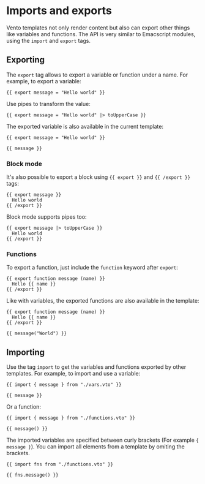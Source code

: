 # Imports and exports

Vento templates not only render content but also can export other things like variables and functions. The API is very similar to Emacscript modules, using the `import` and `export` tags.

## Exporting

The `export` tag allows to export a variable or function under a name. For example, to export a variable:

```vento
{{ export message = "Hello world" }}
```

Use pipes to transform the value:

```vento
{{ export message = "Hello world" |> toUpperCase }}
```

The exported variable is also available in the current template:

```vento
{{ export message = "Hello world" }}

{{ message }}
```

### Block mode

It's also possible to export a block using `{{ export }}` and
`{{ /export }}` tags:

```vento
{{ export message }}
  Hello world
{{ /export }}
```

Block mode supports pipes too:

```vento
{{ export message |> toUpperCase }}
  Hello world
{{ /export }}
```

### Functions

To export a function, just include the `function` keyword after `export`:

```vento
{{ export function message (name) }}
  Hello {{ name }}
{{ /export }}
```

Like with variables, the exported functions are also available in the template:

```vento
{{ export function message (name) }}
  Hello {{ name }}
{{ /export }}

{{ message("World") }}
```

## Importing

Use the tag `import` to get the variables and functions exported by other templates. For example, to import and use a variable:

```vento
{{ import { message } from "./vars.vto" }}

{{ message }}
```

Or a function:

```vento
{{ import { message } from "./functions.vto" }}

{{ message() }}
```

The imported variables are specified between curly brackets (For example `{ message }`). You can import all elements from a template by omiting the brackets.

```vento
{{ import fns from "./functions.vto" }}

{{ fns.message() }}
```
